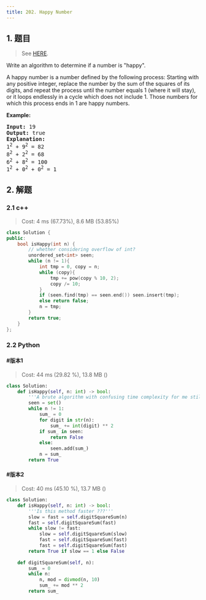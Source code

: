 ```yaml
---
title: 202. Happy Number
---
```


## 1. 题目

> See [HERE](https://leetcode.com/problems/happy-number/).

<div><p>Write an algorithm to determine if a number is "happy".</p>

<p>A happy number is a number defined by the following process: Starting with any positive integer, replace the number by the sum of the squares of its digits, and repeat the process until the number equals 1 (where it will stay), or it loops endlessly in a cycle which does not include 1. Those numbers for which this process ends in 1 are happy numbers.</p>

<p><strong>Example:&nbsp;</strong></p>

<pre><strong>Input:</strong> 19
<strong>Output:</strong> true
<strong>Explanation: 
</strong>1<sup>2</sup> + 9<sup>2</sup> = 82
8<sup>2</sup> + 2<sup>2</sup> = 68
6<sup>2</sup> + 8<sup>2</sup> = 100
1<sup>2</sup> + 0<sup>2</sup> + 0<sup>2</sup> = 1
</pre></div>

## 2. 解题

### 2.1 c++

> Cost: 4 ms (67.73%), 8.6 MB (53.85%)

```cpp
class Solution {
public:
    bool isHappy(int n) {
        // whether considering overflow of int?
        unordered_set<int> seen;
        while (n != 1){
            int tmp = 0, copy = n;
            while (copy){
                tmp += pow(copy % 10, 2);
                copy /= 10;
            }
            if (seen.find(tmp) == seen.end()) seen.insert(tmp);
            else return false;
            n = tmp;
        }
        return true;
    }
};
```

### 2.2 Python

#### #版本1

> Cost: 44 ms (29.82 %), 13.8 MB ()

```python
class Solution:
    def isHappy(self, n: int) -> bool:
        '''A brute algorithm with confusing time complexity for me still.'''
        seen = set()
        while n != 1:
            sum_ = 0
            for digit in str(n):
                sum_ += int(digit) ** 2
            if sum_ in seen:
                return False
            else:
                seen.add(sum_)
            n = sum_
        return True
```

#### #版本2

> Cost: 40 ms (45.10 %), 13.7 MB ()

```python
class Solution:
    def isHappy(self, n: int) -> bool:
        '''Is this method faster ???'''
        slow = fast = self.digitSquareSum(n)
        fast = self.digitSquareSum(fast)
        while slow != fast:
            slow = self.digitSquareSum(slow)
            fast = self.digitSquareSum(fast)
            fast = self.digitSquareSum(fast)
        return True if slow == 1 else False
        
    def digitSquareSum(self, n):
        sum_ = 0
        while n:
            n, mod = divmod(n, 10)
            sum_ += mod ** 2
        return sum_
```
